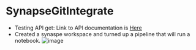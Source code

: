 # SynapseGitIntegrate

- Testing API get: Link to API documentation is [Here](https://learn.microsoft.com/en-us/rest/api/synapse/data-plane/pipeline/get-pipeline?view=rest-synapse-data-plane-2020-12-01&tabs=HTTP)
- Created a synaspe workspace and turned up a pipeline that will run a notebook.
![image](https://github.com/utsavudhungana/SynapsegGitIntegrate/assets/139304818/50c72617-230f-412e-9878-8aa5d109d2bb)

